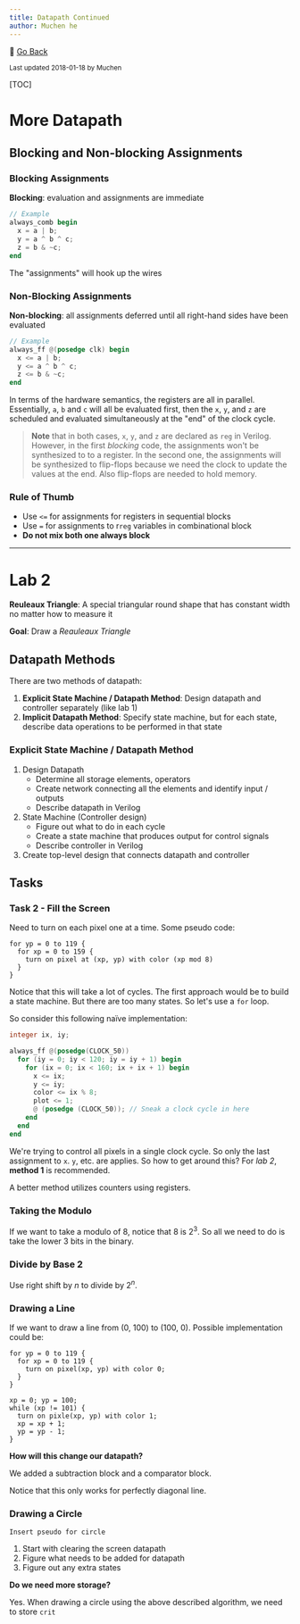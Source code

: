 ```yaml
---
title: Datapath Continued
author: Muchen he
---
```


:floppy_disk: [Go Back](/documents)

<small> Last updated 2018-01-18 by Muchen</small> 

[TOC]

# More Datapath

## Blocking and Non-blocking Assignments

### Blocking Assignments

**Blocking**: evaluation and assignments are immediate

```verilog
// Example
always_comb begin
  x = a | b;
  y = a ^ b ^ c;
  z = b & ~c;
end
```

The "assignments" will hook up the wires

### Non-Blocking Assignments

**Non-blocking**: all assignments deferred until all right-hand sides have been evaluated

```verilog
// Example
always_ff @(posedge clk) begin
  x <= a | b;
  y <= a ^ b ^ c;
  z <= b & ~c;
end
```

In terms of the hardware semantics, the registers are all in parallel. Essentially, `a`, `b` and `c` will all be evaluated first, then the `x`, `y`, and `z` are scheduled and evaluated simultaneously at the  "end" of the clock cycle. 

> **Note** that in both cases, `x`, `y`, and `z` are declared as `reg` in Verilog. However, in the first *blocking* code, the assignments won't be synthesized to to a register. In the second one, the assignments will be synthesized to flip-flops because we need the clock to update the values at the end. Also flip-flops are needed to hold memory.

### Rule of Thumb

- Use `<=` for assignments for registers in sequential blocks
- Use `=` for assignments to r`reg` variables in combinational block
- **Do not mix both one always block**

---

# Lab 2

**Reuleaux Triangle**: A special triangular round shape that has constant width no matter how to measure it

**Goal**: Draw a *Reauleaux Triangle*



## Datapath Methods

There are two methods of datapath:

1. **Explicit State Machine / Datapath Method**: Design datapath and controller separately (like lab 1)
2. **Implicit Datapath Method**: Specify state machine, but for each state, describe data operations to be performed in that state

### Explicit State Machine / Datapath Method

1. Design Datapath
   - Determine all storage elements, operators
   - Create network connecting all the elements and identify input / outputs
   - Describe datapath in Verilog
2. State Machine (Controller design)
   - Figure out what to do in each cycle
   - Create a state machine that produces output for control signals
   - Describe controller in Verilog
3. Create top-level design that connects datapath and controller

## Tasks

### Task 2 - Fill the Screen

Need to turn on each pixel one at a time. Some pseudo code:

```
for yp = 0 to 119 {
  for xp = 0 to 159 {
    turn on pixel at (xp, yp) with color (xp mod 8)
  }
}
```

Notice that this will take a lot of cycles. The first approach would be to build a state machine. But there are too many states. So let's use a `for` loop.

So consider this following naïve implementation:

```verilog
integer ix, iy;

always_ff @(posedge(CLOCK_50))
  for (iy = 0; iy < 120; iy = iy + 1) begin
    for (ix = 0; ix < 160; ix + ix + 1) begin
      x <= ix;
      y <= iy;
      color <= ix % 8;
      plot <= 1;
      @ (posedge (CLOCK_50)); // Sneak a clock cycle in here
    end
  end
end
```

We're trying to control all pixels in a single clock cycle. So only the last assignment to `x`. `y`, etc. are applies. So how to get around this? For *lab 2*, **method 1** is recommended.

A better method utilizes counters using registers. 

### Taking the Modulo

If we want to take a modulo of 8, notice that 8 is $2^3$. So all we need to do is take the lower 3 bits in the binary. 

### Divide by Base 2

Use right shift by $n$ to divide by $2^n$.

### Drawing a Line

If we want to draw a line from (0, 100) to (100, 0). Possible implementation could be:

```
for yp = 0 to 119 {
  for xp = 0 to 119 {
    turn on pixel(xp, yp) with color 0;
  }
}

xp = 0; yp = 100;
while (xp != 101) {
  turn on pixle(xp, yp) with color 1;
  xp = xp + 1;
  yp = yp - 1;
}
```

**How will this change our datapath?**

We added a subtraction block and a comparator block.

Notice that this only works for perfectly diagonal line.

### Drawing a Circle

`Insert pseudo for circle`

1. Start with clearing the screen datapath
2. Figure what needs to be added for datapath 
3. Figure out any extra states

**Do we need more storage?**

Yes. When drawing a circle using the above described algorithm, we need to store `crit`



